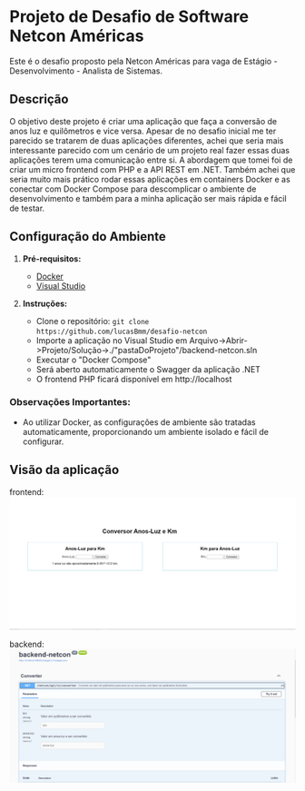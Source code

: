 # Projeto de Desafio de Software Netcon Américas

Este é o desafio proposto pela Netcon Américas para vaga de Estágio - Desenvolvimento - Analista de Sistemas.

## Descrição

O objetivo deste projeto é criar uma aplicação que faça a conversão de anos luz e quilômetros e vice versa.
Apesar de no desafio inicial me ter parecido se tratarem de duas aplicações diferentes, achei que seria mais interessante parecido com um cenário de um projeto real fazer essas duas aplicações terem uma comunicação entre si.
A abordagem que tomei foi de criar um micro frontend com PHP e a API REST em .NET.
Também achei que seria muito mais prático rodar essas aplicações em containers Docker e as conectar com Docker Compose para descomplicar o ambiente de desenvolvimento e também para a minha aplicação ser mais rápida e fácil de testar.

## Configuração do Ambiente

1. **Pré-requisitos:**
   - [Docker](https://www.docker.com/get-started)
   - [Visual Studio](https://visualstudio.microsoft.com/) 

2. **Instruções:**
    - Clone o repositório: ```git clone https://github.com/lucasBmm/desafio-netcon```
   - Importe a aplicação no Visual Studio em Arquivo->Abrir->Projeto/Solução->./"pastaDoProjeto"/backend-netcon.sln
   - Executar o "Docker Compose"
   - Será aberto automaticamente o Swagger da aplicação .NET
   - O frontend PHP ficará disponível em http://localhost 

### Observações Importantes:

- Ao utilizar Docker, as configurações de ambiente são tratadas automaticamente, proporcionando um ambiente isolado e fácil de configurar.

## Visão da aplicação

frontend: 
![Alt text](images/frontend.png)

backend:
![Alt text](images/backend.png)